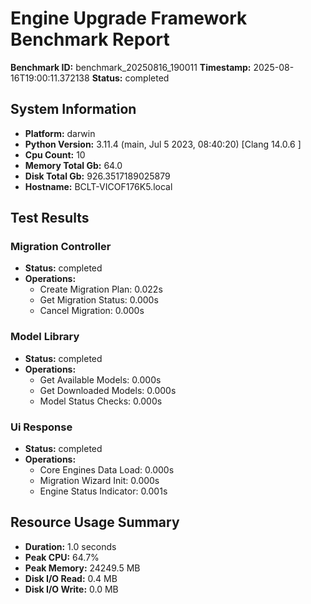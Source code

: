 # Engine Upgrade Framework Benchmark Report

**Benchmark ID:** benchmark_20250816_190011
**Timestamp:** 2025-08-16T19:00:11.372138
**Status:** completed

## System Information

- **Platform:** darwin
- **Python Version:** 3.11.4 (main, Jul  5 2023, 08:40:20) [Clang 14.0.6 ]
- **Cpu Count:** 10
- **Memory Total Gb:** 64.0
- **Disk Total Gb:** 926.3517189025879
- **Hostname:** BCLT-VICOF176K5.local

## Test Results

### Migration Controller

- **Status:** completed
- **Operations:**
  - Create Migration Plan: 0.022s
  - Get Migration Status: 0.000s
  - Cancel Migration: 0.000s
### Model Library

- **Status:** completed
- **Operations:**
  - Get Available Models: 0.000s
  - Get Downloaded Models: 0.000s
  - Model Status Checks: 0.000s
### Ui Response

- **Status:** completed
- **Operations:**
  - Core Engines Data Load: 0.000s
  - Migration Wizard Init: 0.000s
  - Engine Status Indicator: 0.001s

## Resource Usage Summary

- **Duration:** 1.0 seconds
- **Peak CPU:** 64.7%
- **Peak Memory:** 24249.5 MB
- **Disk I/O Read:** 0.4 MB
- **Disk I/O Write:** 0.0 MB
